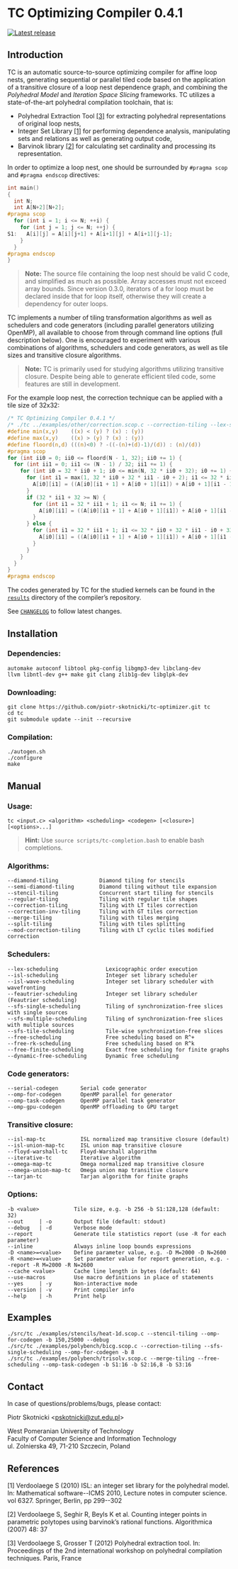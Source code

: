 TC Optimizing Compiler 0.4.1
============================

[![Latest release](https://img.shields.io/github/v/release/piotr-skotnicki/tc-optimizer)](https://github.com/piotr-skotnicki/tc-optimizer/releases/latest)

Introduction
------------

TC is an automatic source-to-source optimizing compiler for affine loop nests, generating sequential or parallel tiled code based on the application of a transitive closure of a loop nest dependence graph, and combining the *Polyhedral Model* and *Iteration Space Slicing* frameworks. TC utilizes a state-of-the-art polyhedral compilation toolchain, that is:

- Polyhedral Extraction Tool [\[3\]](#references) for extracting polyhedral representations of original loop nests,
- Integer Set Library [\[1\]](#references) for performing dependence analysis, manipulating sets and relations as well as generating output code, 
- Barvinok library [\[2\]](#references) for calculating set cardinality and processing its representation.

In order to optimize a loop nest, one should be surrounded by `#pragma scop` and `#pragma endscop` directives:

```c
int main()
{
  int N;
  int A[N+2][N+2];
#pragma scop
  for (int i = 1; i <= N; ++i) {
    for (int j = 1; j <= N; ++j) {
S1:   A[i][j] = A[i][j+1] + A[i+1][j] + A[i+1][j-1];
    }
  }
#pragma endscop
}
```

> **Note:** The source file containing the loop nest should be valid C code, and simplified as much as possible. Array accesses must not exceed array bounds. Since version 0.3.0, iterators of a for loop must be declared inside that for loop itself, otherwise they will create a dependency for outer loops.

TC implements a number of tiling transformation algorithms as well as schedulers and code generators (including parallel generators utilizing OpenMP), all available to choose from through command line options (full description below). One is encouraged to experiment with various combinations of algorithms, schedulers and code generators, as well as tile sizes and transitive closure algorithms.

> **Note:** TC is primarily used for studying algorithms utilizing transitive closure. Despite being able to generate efficient tiled code, some features are still in development.

For the example loop nest, the correction technique can be applied with a tile size of 32x32:

```c
/* TC Optimizing Compiler 0.4.1 */
/* ./tc ../examples/other/correction.scop.c --correction-tiling --lex-scheduling --serial-codegen -b 32 */
#define min(x,y)    ((x) < (y) ? (x) : (y))
#define max(x,y)    ((x) > (y) ? (x) : (y))
#define floord(n,d) (((n)<0) ? -((-(n)+(d)-1)/(d)) : (n)/(d))
#pragma scop
for (int ii0 = 0; ii0 <= floord(N - 1, 32); ii0 += 1) {
  for (int ii1 = 0; ii1 <= (N - 1) / 32; ii1 += 1) {
    for (int i0 = 32 * ii0 + 1; i0 <= min(N, 32 * ii0 + 32); i0 += 1) {
      for (int i1 = max(1, 32 * ii0 + 32 * ii1 - i0 + 2); i1 <= 32 * ii1; i1 += 1) {
        A[i0][i1] = ((A[i0][i1 + 1] + A[i0 + 1][i1]) + A[i0 + 1][i1 - 1]);
      }
      if (32 * ii1 + 32 >= N) {
        for (int i1 = 32 * ii1 + 1; i1 <= N; i1 += 1) {
          A[i0][i1] = ((A[i0][i1 + 1] + A[i0 + 1][i1]) + A[i0 + 1][i1 - 1]);
        }
      } else {
        for (int i1 = 32 * ii1 + 1; i1 <= 32 * ii0 + 32 * ii1 - i0 + 33; i1 += 1) {
          A[i0][i1] = ((A[i0][i1 + 1] + A[i0 + 1][i1]) + A[i0 + 1][i1 - 1]);
        }
      }
    }
  }
}
#pragma endscop
```

The codes generated by TC for the studied kernels can be found in the [`results`](results) directory of the compiler’s repository.

See [`CHANGELOG`](CHANGELOG) to follow latest changes.

Installation
------------

### Dependencies:

```
automake autoconf libtool pkg-config libgmp3-dev libclang-dev
llvm libntl-dev g++ make git clang zlib1g-dev libglpk-dev
```

### Downloading:

```
git clone https://github.com/piotr-skotnicki/tc-optimizer.git tc
cd tc
git submodule update --init --recursive
```

### Compilation:

```
./autogen.sh
./configure
make
```

Manual
------

### Usage:

```
tc <input.c> <algorithm> <scheduling> <codegen> [<closure>] [<options>...]
```

> **Hint:** Use `source scripts/tc-completion.bash` to enable bash completions.

### Algorithms:

```
--diamond-tiling             Diamond tiling for stencils
--semi-diamond-tiling        Diamond tiling without tile expansion
--stencil-tiling             Concurrent start tiling for stencils
--regular-tiling             Tiling with regular tile shapes
--correction-tiling          Tiling with LT tiles correction
--correction-inv-tiling      Tiling with GT tiles correction
--merge-tiling               Tiling with tiles merging
--split-tiling               Tiling with tiles splitting
--mod-correction-tiling      Tiling with LT cyclic tiles modified correction
```

### Schedulers:

```
--lex-scheduling               Lexicographic order execution
--isl-scheduling               Integer set library scheduler
--isl-wave-scheduling          Integer set library scheduler with wavefronting
--feautrier-scheduling         Integer set library scheduler (Feautrier scheduling)
--sfs-single-scheduling        Tiling of synchronization-free slices with single sources
--sfs-multiple-scheduling      Tiling of synchronization-free slices with multiple sources
--sfs-tile-scheduling          Tile-wise synchronization-free slices
--free-scheduling              Free scheduling based on R^+
--free-rk-scheduling           Free scheduling based on R^k
--free-finite-scheduling       Exact free scheduling for finite graphs
--dynamic-free-scheduling      Dynamic free scheduling
```

### Code generators:

```
--serial-codegen       Serial code generator
--omp-for-codegen      OpenMP parallel for generator
--omp-task-codegen     OpenMP parallel task generator
--omp-gpu-codegen      OpenMP offloading to GPU target
```

### Transitive closure:

```
--isl-map-tc           ISL normalized map transitive closure (default)
--isl-union-map-tc     ISL union map transitive closure
--floyd-warshall-tc    Floyd-Warshall algorithm
--iterative-tc         Iterative algorithm
--omega-map-tc         Omega normalized map transitive closure
--omega-union-map-tc   Omega union map transitive closure
--tarjan-tc            Tarjan algorithm for finite graphs
```

### Options:

```
-b <value>           Tile size, e.g. -b 256 -b S1:128,128 (default: 32)
--out     | -o       Output file (default: stdout)
--debug   | -d       Verbose mode
--report             Generate tile statistics report (use -R for each parameter)
--inline             Always inline loop bounds expressions
-D <name>=<value>    Define parameter value, e.g. -D M=2000 -D N=2600
-R <name>=<value>    Set parameter value for report generation, e.g. --report -R M=2000 -R N=2600
--cache <value>      Cache line length in bytes (default: 64)
--use-macros         Use macro definitions in place of statements
--yes     | -y       Non-interactive mode
--version | -v       Print compiler info
--help    | -h       Print help
```

Examples
--------

```
./src/tc ./examples/stencils/heat-1d.scop.c --stencil-tiling --omp-for-codegen -b 150,25000 --debug
./src/tc ./examples/polybench/bicg.scop.c --correction-tiling --sfs-single-scheduling --omp-for-codegen -b 8
./src/tc ./examples/polybench/trisolv.scop.c --merge-tiling --free-scheduling --omp-task-codegen -b S1:16 -b S2:16,8 -b S3:16
```

Contact
-------

In case of questions/problems/bugs, please contact:

Piotr Skotnicki \<<pskotnicki@zut.edu.pl>\>

West Pomeranian University of Technology \
Faculty of Computer Science and Information Technology \
ul. Zolnierska 49, 71-210 Szczecin, Poland

References
----------

[1] Verdoolaege S (2010) ISL: an integer set library for the polyhedral model. In: Mathematical software--ICMS 2010, Lecture notes in computer science. vol 6327. Springer, Berlin, pp 299--302

[2] Verdoolaege S, Seghir R, Beyls K et al. Counting integer points in parametric polytopes using barvinok’s rational functions. Algorithmica (2007) 48: 37

[3] Verdoolaege S, Grosser T (2012) Polyhedral extraction tool. In: Proceedings of the 2nd international workshop on polyhedral compilation techniques. Paris, France
